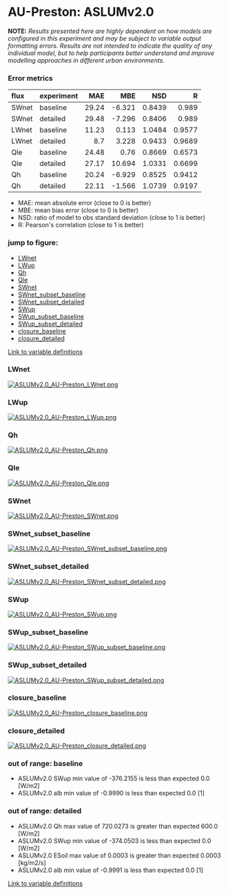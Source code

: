 # AU-Preston: ASLUMv2.0

**NOTE:** *Results presented here are highly dependent on how models are configured in this experiment and may be subject to variable output formatting errors. Results are not intended to indicate the quality of any individual model, but to help participants better understand and improve modelling approaches in different urban environments.*

### Error metrics

| flux   | experiment   |   MAE |    MBE |    NSD |      R |
|:-------|:-------------|------:|-------:|-------:|-------:|
| SWnet  | baseline     | 29.24 | -6.321 | 0.8439 | 0.989  |
| SWnet  | detailed     | 29.48 | -7.296 | 0.8406 | 0.989  |
| LWnet  | baseline     | 11.23 |  0.113 | 1.0484 | 0.9577 |
| LWnet  | detailed     |  8.7  |  3.228 | 0.9433 | 0.9689 |
| Qle    | baseline     | 24.48 |  0.76  | 0.8669 | 0.6573 |
| Qle    | detailed     | 27.17 | 10.694 | 1.0331 | 0.6699 |
| Qh     | baseline     | 20.24 | -6.929 | 0.8525 | 0.9412 |
| Qh     | detailed     | 22.11 | -1.566 | 1.0739 | 0.9197 |

 - MAE: mean absolute error (close to 0 is better)
 - MBE: mean bias error (close to 0 is better)
 - NSD: ratio of model to obs standard deviation (close to 1 is better)
 - R: Pearson's correlation (close to 1 is better)

### jump to figure:
 - [LWnet](#lwnet)
 - [LWup](#lwup)
 - [Qh](#qh)
 - [Qle](#qle)
 - [SWnet](#swnet)
 - [SWnet_subset_baseline](#swnet_subset_baseline)
 - [SWnet_subset_detailed](#swnet_subset_detailed)
 - [SWup](#swup)
 - [SWup_subset_baseline](#swup_subset_baseline)
 - [SWup_subset_detailed](#swup_subset_detailed)
 - [closure_baseline](#closure_baseline)
 - [closure_detailed](#closure_detailed)

[Link to variable definitions](../modelattrs/variable_definitions.md)

### <a name="lwnet"></a>LWnet
[![ASLUMv2.0_AU-Preston_LWnet.png](ASLUMv2.0_AU-Preston_LWnet.png)](ASLUMv2.0_AU-Preston_LWnet.png)

### <a name="lwup"></a>LWup
[![ASLUMv2.0_AU-Preston_LWup.png](ASLUMv2.0_AU-Preston_LWup.png)](ASLUMv2.0_AU-Preston_LWup.png)

### <a name="qh"></a>Qh
[![ASLUMv2.0_AU-Preston_Qh.png](ASLUMv2.0_AU-Preston_Qh.png)](ASLUMv2.0_AU-Preston_Qh.png)

### <a name="qle"></a>Qle
[![ASLUMv2.0_AU-Preston_Qle.png](ASLUMv2.0_AU-Preston_Qle.png)](ASLUMv2.0_AU-Preston_Qle.png)

### <a name="swnet"></a>SWnet
[![ASLUMv2.0_AU-Preston_SWnet.png](ASLUMv2.0_AU-Preston_SWnet.png)](ASLUMv2.0_AU-Preston_SWnet.png)

### <a name="swnet_subset_baseline"></a>SWnet_subset_baseline
[![ASLUMv2.0_AU-Preston_SWnet_subset_baseline.png](ASLUMv2.0_AU-Preston_SWnet_subset_baseline.png)](ASLUMv2.0_AU-Preston_SWnet_subset_baseline.png)

### <a name="swnet_subset_detailed"></a>SWnet_subset_detailed
[![ASLUMv2.0_AU-Preston_SWnet_subset_detailed.png](ASLUMv2.0_AU-Preston_SWnet_subset_detailed.png)](ASLUMv2.0_AU-Preston_SWnet_subset_detailed.png)

### <a name="swup"></a>SWup
[![ASLUMv2.0_AU-Preston_SWup.png](ASLUMv2.0_AU-Preston_SWup.png)](ASLUMv2.0_AU-Preston_SWup.png)

### <a name="swup_subset_baseline"></a>SWup_subset_baseline
[![ASLUMv2.0_AU-Preston_SWup_subset_baseline.png](ASLUMv2.0_AU-Preston_SWup_subset_baseline.png)](ASLUMv2.0_AU-Preston_SWup_subset_baseline.png)

### <a name="swup_subset_detailed"></a>SWup_subset_detailed
[![ASLUMv2.0_AU-Preston_SWup_subset_detailed.png](ASLUMv2.0_AU-Preston_SWup_subset_detailed.png)](ASLUMv2.0_AU-Preston_SWup_subset_detailed.png)

### <a name="closure_baseline"></a>closure_baseline
[![ASLUMv2.0_AU-Preston_closure_baseline.png](ASLUMv2.0_AU-Preston_closure_baseline.png)](ASLUMv2.0_AU-Preston_closure_baseline.png)

### <a name="closure_detailed"></a>closure_detailed
[![ASLUMv2.0_AU-Preston_closure_detailed.png](ASLUMv2.0_AU-Preston_closure_detailed.png)](ASLUMv2.0_AU-Preston_closure_detailed.png)

### out of range: baseline

 - ASLUMv2.0 SWup min value of -376.2155 is less than expected 0.0 [W/m2]
 - ASLUMv2.0 alb min value of -0.9990 is less than expected 0.0 [1]

### out of range: detailed

 - ASLUMv2.0 Qh max value of 720.0273 is greater than expected 600.0 [W/m2]
 - ASLUMv2.0 SWup min value of -374.0503 is less than expected 0.0 [W/m2]
 - ASLUMv2.0 ESoil max value of 0.0003 is greater than expected 0.0003 [kg/m2/s]
 - ASLUMv2.0 alb min value of -0.9991 is less than expected 0.0 [1]


[Link to variable definitions](../modelattrs/variable_definitions.md)

